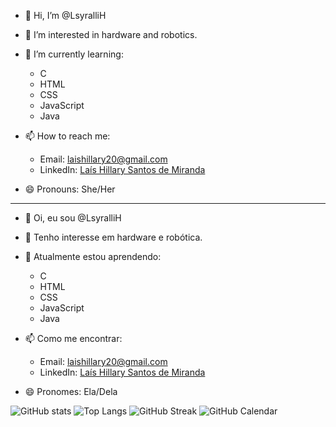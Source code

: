 
- 👋 Hi, I’m @LsyralliH

- 👀 I’m interested in hardware and robotics.
- 🌱 I’m currently learning:
    - C
    - HTML
    - CSS
    - JavaScript
    - Java

- 📫 How to reach me:
    - Email: [laishillary20@gmail.com](mailto:laishillary20@gmail.com)
    - LinkedIn: [Laís Hillary Santos de Miranda](https://www.linkedin.com/in/la%C3%ADs-hillary-santos-de-miranda-b77344276)
    
- 😄 Pronouns: She/Her

---------------------------------------------------------------------------------------------------------------------------------------------

- 👋 Oi, eu sou @LsyralliH

- 👀 Tenho interesse em hardware e robótica.
- 🌱 Atualmente estou aprendendo:
    - C
    - HTML
    - CSS
    - JavaScript
    - Java

- 📫 Como me encontrar:
    - Email: [laishillary20@gmail.com](mailto:laishillary20@gmail.com)
    - LinkedIn: [Laís Hillary Santos de Miranda](https://www.linkedin.com/in/la%C3%ADs-hillary-santos-de-miranda-b77344276)

- 😄 Pronomes: Ela/Dela


 ![GitHub stats](https://github-readme-stats.vercel.app/api?username=LsyralliH&show_icons=true&theme=radical) ![Top Langs](https://github-readme-stats.vercel.app/api/top-langs/?username=LsyralliH&layout=compact&theme=radical)
 ![GitHub Streak](https://github-readme-streak-stats.herokuapp.com/?user=LsyralliH&theme=radical)
 ![GitHub Calendar](https://github.com/platane/calendar-badge/raw/master/calendar.svg?user=LsyralliH&theme=github)



